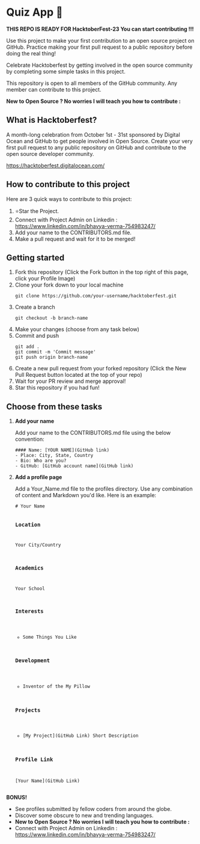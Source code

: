 <h1>Quiz App 🚀</h1>
<p><strong>THIS REPO IS READY FOR HacktoberFest-23 You can start contributing !!!</strong></p>
<p>Use this project to make your first contribution to an open source project on GitHub. Practice making your first pull request to a public repository before doing the real thing!</p>
<p>Celebrate Hacktoberfest by getting involved in the open source community by completing some simple tasks in this project.</p>
<p>This repository is open to all members of the GitHub community. Any member can contribute to this project.</p>

<p><strong>New to Open Source ? No worries I will teach you how to contribute :</strong></p>
<h2>What is Hacktoberfest?</h2>
<p>A month-long celebration from October 1st - 31st sponsored by Digital Ocean and GitHub to get people involved in Open Source. Create your very first pull request to any public repository on GitHub and contribute to the open source developer community.</p>
<p><a href="https://hacktoberfest.digitalocean.com/">https://hacktoberfest.digitalocean.com/</a></p>
<h2>How to contribute to this project</h2>
<p>Here are 3 quick ways to contribute to this project:</p>
<ol>
  <li>⭐Star the Project.</li>
  <li>Connect with Project Admin on Linkedin : <a href="https://www.linkedin.com/in/bhavya-verma-754983247/">https://www.linkedin.com/in/bhavya-verma-754983247/</a></li>
  <li>Add your name to the CONTRIBUTORS.md file.</li>
  <li>Make a pull request and wait for it to be merged!</li>
</ol>
<h2>Getting started</h2>
<ol>
  <li>Fork this repository (Click the Fork button in the top right of this page, click your Profile Image)</li>
  <li>Clone your fork down to your local machine</li>
  <pre><code>git clone https://github.com/your-username/hacktoberfest.git</code></pre>
  <li>Create a branch</li>
  <pre><code>git checkout -b branch-name</code></pre>
  <li>Make your changes (choose from any task below)</li>
  <li>Commit and push</li>
  <pre><code>git add .
git commit -m 'Commit message'
git push origin branch-name</code></pre>
  <li>Create a new pull request from your forked repository (Click the New Pull Request button located at the top of your repo)</li>
  <li>Wait for your PR review and merge approval!</li>
  <li>Star this repository if you had fun!</li>
</ol>
<h2>Choose from these tasks</h2>
<ol>
  <li><strong>Add your name</strong></li>
  <p>Add your name to the CONTRIBUTORS.md file using the below convention:</p>
  <pre><code>#### Name: [YOUR NAME](GitHub link)
- Place: City, State, Country
- Bio: Who are you?
- GitHub: [GitHub account name](GitHub link)</code></pre>
  <li><strong>Add a profile page</strong></li>
  <p>Add a Your_Name.md file to the profiles directory. Use any combination of content and Markdown you'd like. Here is an example:</p>
  <pre><code># Your Name

### Location

Your City/Country

### Academics

Your School

### Interests

- Some Things You Like

### Development

- Inventor of the My Pillow

### Projects

- [My Project](GitHub Link) Short Description

### Profile Link

[Your Name](GitHub Link)</code></pre>
</ol>
<p><strong>BONUS!</strong></p>
<ul>
  <li>See profiles submitted by fellow coders from around the globe.</li>
  <li>Discover some obscure to new and trending languages.</li>
  <li><strong>New to Open Source ? No worries I will teach you how to contribute :</strong></li>
  <li>Connect with Project Admin on Linkedin : <a href="https://www.linkedin.com/in/bhavya-verma-754983247/">https://www.linkedin.com/in/bhavya-verma-754983247/</a></li>
</ul>
